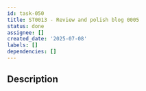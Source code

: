```yaml
---
id: task-050
title: ST0013 - Review and polish blog 0005
status: done
assignee: []
created_date: '2025-07-08'
labels: []
dependencies: []
---
```


## Description
